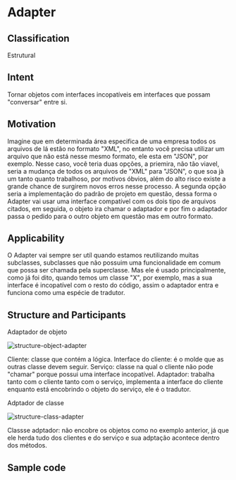 # Adapter

## Classification
Estrutural

## Intent
Tornar objetos com interfaces incopatíveis em interfaces que possam "conversar" entre si.

## Motivation
Imagine que em determinada área especifica de uma empresa todos os arquivos de lá estão no formato "XML", no entanto você precisa utilizar um arquivo que não está nesse mesmo formato, ele esta em "JSON", por exemplo. 
Nesse caso, você teria duas opções, a priemira, não tão viavel, seria a mudança de todos os arquivos de "XML" para "JSON", o que soa jà um tanto quanto trabalhoso, por motivos óbvios, além do alto risco existe a grande chance de surgirem novos erros nesse processo.
A segunda opção seria a implementação do padrão de projeto em questão, dessa forma o Adapter vai usar uma interface compatível com os dois tipo de arquivos citados, em seguida, o objeto ira chamar o adaptador e por fim o adaptador passa o pedido para o outro objeto em questão mas em outro formato.

## Applicability
O Adapter vai sempre ser utíl quando estamos reutilizando muitas subclasses, subclasses que não possuim uma funcionalidade em comum que possa ser chamada pela superclasse.
Mas ele é usado principalmente, como já foi dito, quando temos um classe "X", por exemplo, mas a sua interface é incopatível com o resto do código, assim o adaptador entra e funciona como uma espécie de tradutor.

## Structure and Participants
Adaptador de objeto

![structure-object-adapter](https://user-images.githubusercontent.com/71103252/94495075-2d982f00-01c7-11eb-8270-cbd9dafcab3d.png)

Cliente: classe que contém a lógica. 
Interface do cliente: é o molde que as outras classe devem seguir.
Serviço: classe na qual o cliente não pode "chamar" porque possui uma interface incopatível.
Adaptador: trabalha tanto com o cliente tanto com o serviço, implementa a interface do cliente enquanto está encobrindo o objeto do serviço, ele é o tradutor.

Adptador de classe

![structure-class-adapter](https://user-images.githubusercontent.com/71103252/94495017-ff1a5400-01c6-11eb-97bb-f4eb808ef7a2.png)

Classse adptador: não encobre os objetos como no exemplo anterior, já que ele herda tudo dos clientes e do serviço e sua adptação acontece dentro dos métodos.

## Sample code 



